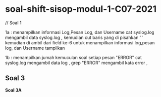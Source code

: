 # soal-shift-sisop-modul-1-C07-2021

// Soal 1

1a : menampilkan informasi Log,Pesan Log, dan Username
    cat syslog.log mengambil data syslog.log , kemudian cut baris yang di pisahkan ' ' kemudian di ambil  dari field ke-6 untuk menampilkan informasi log,pesan log, dan Username
    tampilkan
 
1b : menampilkan jumah kemuculan soal setiap pesan "ERROR" 
      cat syslog.log mengambil data log , grep "ERROR" mengambil kata error ,


## Soal 3

__Soal 3A__
